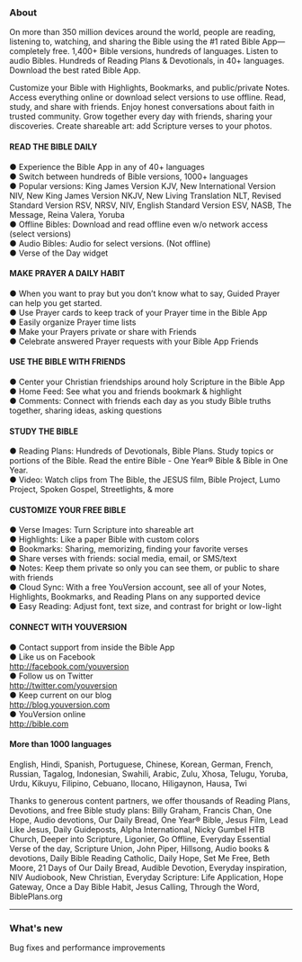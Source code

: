### About
On more than 350 million devices around the world, people are reading, listening to, watching, and sharing the Bible using the #1 rated Bible App—completely free. 1,400+ Bible versions, hundreds of languages. Listen to audio Bibles. Hundreds of Reading Plans & Devotionals, in 40+ languages. Download the best rated Bible App.

Customize your Bible with Highlights, Bookmarks, and public/private Notes. Access everything online or download select versions to use offline. Read, study, and share with friends. Enjoy honest conversations about faith in trusted community. Grow together every day with friends, sharing your discoveries. Create shareable art: add Scripture verses to your photos.

#### READ THE BIBLE DAILY  
● Experience the Bible App in any of 40+ languages  
● Switch between hundreds of Bible versions, 1000+ languages  
● Popular versions: King James Version KJV, New International Version NIV, New King James Version NKJV, New Living Translation NLT, Revised Standard Version RSV, NRSV, NIV, English Standard Version ESV, NASB, The Message, Reina Valera, Yoruba  
● Offline Bibles: Download and read offline even w/o network access (select versions)  
● Audio Bibles: Audio for select versions. (Not offline)  
● Verse of the Day widget  

#### MAKE PRAYER A DAILY HABIT  
● When you want to pray but you don’t know what to say, Guided Prayer can help you get started.  
● Use Prayer cards to keep track of your Prayer time in the Bible App  
● Easily organize Prayer time lists  
● Make your Prayers private or share with Friends  
● Celebrate answered Prayer requests with your Bible App Friends  

#### USE THE BIBLE WITH FRIENDS  
● Center your Christian friendships around holy Scripture in the Bible App  
● Home Feed: See what you and friends bookmark & highlight  
● Comments: Connect with friends each day as you study Bible truths together, sharing ideas, asking questions  

#### STUDY THE BIBLE  
● Reading Plans: Hundreds of Devotionals, Bible Plans. Study topics or portions of the Bible. Read the entire Bible - One Year® Bible & Bible in One Year.  
● Video: Watch clips from The Bible, the JESUS film, Bible Project, Lumo Project, Spoken Gospel, Streetlights, & more  

#### CUSTOMIZE YOUR FREE BIBLE  
● Verse Images: Turn Scripture into shareable art  
● Highlights: Like a paper Bible with custom colors  
● Bookmarks: Sharing, memorizing, finding your favorite verses  
● Share verses with friends: social media, email, or SMS/text  
● Notes: Keep them private so only you can see them, or public to share with friends  
● Cloud Sync: With a free YouVersion account, see all of your Notes, Highlights, Bookmarks, and Reading Plans on any supported device  
● Easy Reading: Adjust font, text size, and contrast for bright or low-light  

#### CONNECT WITH YOUVERSION  
● Contact support from inside the Bible App  
● Like us on Facebook  
http://facebook.com/youversion  
● Follow us on Twitter  
http://twitter.com/youversion  
● Keep current on our blog  
http://blog.youversion.com  
● YouVersion online  
http://bible.com  

#### More than 1000 languages  
English, Hindi, Spanish, Portuguese, Chinese, Korean, German, French, Russian, Tagalog, Indonesian, Swahili, Arabic, Zulu, Xhosa, Telugu, Yoruba, Urdu, Kikuyu, Filipino, Cebuano, Ilocano, Hiligaynon, Hausa, Twi  

Thanks to generous content partners, we offer thousands of Reading Plans, Devotions, and free Bible study plans: Billy Graham, Francis Chan, One Hope, Audio devotions, Our Daily Bread, One Year® Bible, Jesus Film, Lead Like Jesus, Daily Guideposts, Alpha International, Nicky Gumbel HTB Church, Deeper into Scripture, Ligonier, Go Offline, Everyday Essential Verse of the day, Scripture Union, John Piper, Hillsong, Audio books & devotions, Daily Bible Reading Catholic, Daily Hope, Set Me Free, Beth Moore, 21 Days of Our Daily Bread, Audible Devotion, Everyday inspiration, NIV Audiobook, New Christian, Everyday Scripture: Life Application, Hope Gateway, Once a Day Bible Habit, Jesus Calling, Through the Word, BiblePlans.org  

---
### What's new
Bug fixes and performance improvements
